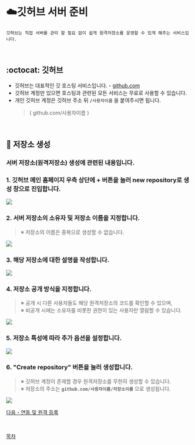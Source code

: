 # **:cloud:깃허브 서버 준비**
    깃허브는 직접 서버를 관리 할 필요 없이 쉽게 원격저장소를 운영할 수 있게 해주는 서비스입니다.

<br>

## **:octocat: 깃허브**
- 깃허브는 대표적인 깃 호스팅 서비스입니다. - [github.com](github.com)
- 깃허브 계정만 있으면 호스팅과 관련된 모든 서비스는 무료로 사용할 수 있습니다.
- 개인 깃허브 계정은 깃허브 주소 뒤 `/사용자이름` 을 붙여주시면 됩니다.<br>
    >( github.com/사용자이름 )

<br>

## **:floppy_disk: 저장소 생성**
### 서버 저장소(원격저장소) 생성에 관련된 내용입니다.

### **1. 깃허브 메인 홈페이지 우측 상단에 + 버튼을 눌러 new repository로 생성 창으로 진입합니다.**<br>
<kbd>
<img src="https://user-images.githubusercontent.com/45596014/193051781-80b82c60-1940-45fb-9419-ce0c5b57860e.jpg">
</kbd>

<br>

### **2. 서버 저장소의 소유자 및 저장소 이름을 지정합니다.**<br>
>※ 저장소의 이름은 중복으로 생성할 수 없습니다.

<kbd>
<img src="https://user-images.githubusercontent.com/45596014/193050451-d76a0abf-27f4-4bd7-b1ab-e5e214463b92.jpg">
</kbd>



<br>

### **3. 해당 저장소에 대한 설명을 작성합니다.**<br>
<kbd>
<img src="https://user-images.githubusercontent.com/45596014/193048451-9819ac81-b0a8-4d1d-b97c-84398633b4a5.jpg">
</kbd>

<br>

### **4. 저장소 공개 방식을 지정합니다.**<br>
>※ 공개 시 다른 사용자들도 해당 원격저장소의 코드를 확인할 수 있으며,<br>
>※ 비공개 시에는 소유자를 비롯한 권한이 있는 사용자만 열람할 수 있습니다.

<kbd>
<img src="https://user-images.githubusercontent.com/45596014/193050059-7bb3dadb-0550-41d6-afce-2f788c2e7111.jpg">
</kbd>

<br>

### **5. 저장소 특성에 따라 추가 옵션을 설정합니다.**<br>
<kbd>
<img src="https://user-images.githubusercontent.com/45596014/193049783-11cdf10c-5c6f-4eb1-9f07-b185ff47507d.jpg">
</kbd>

<br>

### **6. "Create repository" 버튼을 눌러 생성합니다.**<br>
>※ 깃허브 계정이 존재할 경우 원격저장소를 무한히 생성할 수 있습니다.<br>
>※ 저장소의 주소는 **`github.com/사용자이름/저장소이름`** 으로 생성됩니다.

<kbd>
<img src="https://user-images.githubusercontent.com/45596014/193056984-f8d08228-1f84-42cc-a7b4-d6e7de1e7444.jpg">
</kbd>

<br>

[다음 - 연동 및 원격 등록](/index/03_link-remote.md)

<br>

[목차](/README.md)
